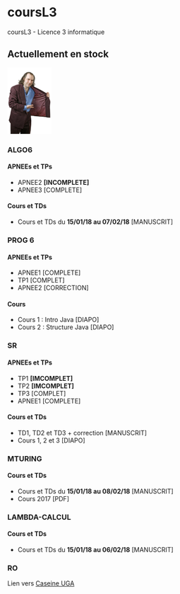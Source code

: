 # coursL3
coursL3 - Licence 3 informatique

## Actuellement en stock

<img src="https://github.com/LoukaSoret/coursL3/blob/master/drug-dealer-15595221.jpg" alt="Das some good shiet" style="width: 100px;"/>

### ALGO6
#### APNEEs et TPs
- APNEE2 **[INCOMPLETE]**
- APNEE3 [COMPLETE]
#### Cours et TDs
- Cours et TDs du **15/01/18 au 07/02/18** [MANUSCRIT]

### PROG 6
#### APNEEs et TPs
- APNEE1 [COMPLETE]
- TP1 [COMPLET]
- APNEE2 [CORRECTION]
#### Cours
- Cours 1 : Intro Java [DIAPO]
- Cours 2 : Structure Java [DIAPO]

### SR
#### APNEEs et TPs
- TP1 **[IMCOMPLET]**
- TP2 **[IMCOMPLET]**
- TP3 [COMPLET]
- APNEE1 [COMPLETE]
#### Cours et TDs
- TD1, TD2 et TD3 + correction [MANUSCRIT]
- Cours 1, 2 et 3 [DIAPO]

### MTURING
#### Cours et TDs
- Cours et TDs du **15/01/18 au 08/02/18** [MANUSCRIT]
- Cours 2017 [PDF]

### LAMBDA-CALCUL
#### Cours et TDs
- Cours et TDs du **15/01/18 au 06/02/18** [MANUSCRIT]

### RO
Lien vers [Caseine UGA](http://caseine.org/course/view.php?id=42)
